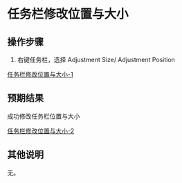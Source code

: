 # 任务栏修改位置与大小
## 操作步骤
1. 右键任务栏，选择 Adjustment Size/ Adjustment Position

[任务栏修改位置与大小-1](./img/任务栏修改位置与大小-1.png)

## 预期结果

成功修改任务栏位置与大小

[任务栏修改位置与大小-2](./img/任务栏修改位置与大小-2.png)

## 其他说明

无。

